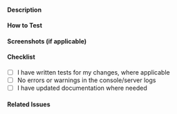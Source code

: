 #### Description
<!-- What does this PR do? Briefly explain the purpose of your changes -->

#### How to Test
<!-- Provide clear steps for reviewers to test your changes, including any setup requirements -->
<!-- [e.g., "1. Run `npm start`, 2. Go to `/login`, 3. Enter test credentials: user=test, pass=1234"] -->

#### Screenshots (if applicable)
<!-- Attach screenshots or GIFs to show visual changes -->
<!-- [e.g., "Here’s the new login form: [insert image]"] -->

#### Checklist
<!-- Mark these items to confirm you’ve checked them -->
- [ ] I have written tests for my changes, where applicable
- [ ] No errors or warnings in the console/server logs
- [ ] I have updated documentation where needed

#### Related Issues
<!-- List of the related issues using GitHub keywords: 
https://docs.github.com/en/get-started/writing-on-github/working-with-advanced-formatting/using-keywords-in-issues-and-pull-requests

[e.g., "Fixes #12", "Closes #14", "Relates #11"]
-->
